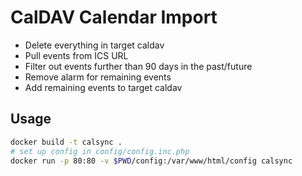 # CalDAV Calendar Import

- Delete everything in target caldav
- Pull events from ICS URL
- Filter out events further than 90 days in the past/future
- Remove alarm for remaining events
- Add remaining events to target caldav

## Usage

```sh
docker build -t calsync .
# set up config in config/config.inc.php
docker run -p 80:80 -v $PWD/config:/var/www/html/config calsync
```
